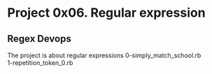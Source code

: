# Project 0x06. Regular expression
## Regex Devops
The project is about regular expressions
0-simply_match_school.rb  
1-repetition_token_0.rb  
